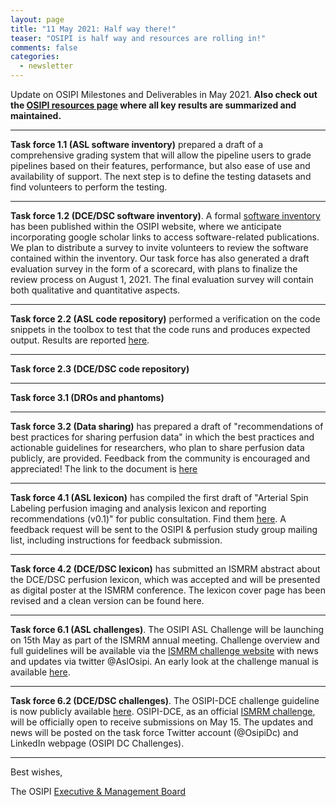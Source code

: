 ```yaml
---
layout: page
title: "11 May 2021: Half way there!"
teaser: "OSIPI is half way and resources are rolling in!"
comments: false
categories:
  - newsletter
---
```


Update on OSIPI Milestones and Deliverables in May 2021. **Also check out the [OSIPI resources page](https://www.osipi.org/resources/) where all key results are summarized and maintained.**

---

**Task force 1.1 (ASL software inventory)** prepared a draft of a comprehensive grading system that will allow the pipeline users to grade pipelines based on their features, performance, but also ease of use and availability of support. The next step is to define the testing datasets and find volunteers to perform the testing.

---

**Task force 1.2 (DCE/DSC software inventory)**. A formal [software inventory](https://docs.google.com/spreadsheets/d/e/2PACX-1vSOHrNIiWcwDD5BoHij1dpXKgEejtohqKF6KZQMZi3G6GzM_BP8xpuwRbjFFvDW9Q/pubhtml?gid=1031101549&single=true) has been published within the OSIPI website, where we anticipate incorporating google scholar links to access software-related publications. We plan to distribute a survey to invite volunteers to review the software contained within the inventory. Our task force has also generated a draft evaluation survey in the form of a scorecard, with plans to finalize the review process on August 1, 2021. The final evaluation survey will contain both qualitative and quantitative aspects.  

---

**Task force 2.2 (ASL code repository)** performed a verification on the code snippets in the toolbox to test that the code runs and produces expected output. Results are reported [here](https://docs.google.com/document/d/19rpABTISIH5cT_dzQhw4Fzl0_387ytgd/edit).

---

**Task force 2.3 (DCE/DSC code repository)** 

---

**Task force 3.1 (DROs and phantoms)** 

---

**Task force 3.2 (Data sharing)** has prepared a draft of "recommendations of best practices for sharing perfusion data" in which the best practices and actionable guidelines for researchers, who plan to share perfusion data publicly, are provided. Feedback from the community is encouraged and appreciated! The link to the document is [here](https://docs.google.com/document/d/11ccfuvM3WrQiabm3pyPwDHfcMv5V595NC689bXJJ1Xk/edit?usp=sharing)

---

**Task force 4.1 (ASL lexicon)** has compiled the first draft of "Arterial Spin Labeling perfusion imaging and analysis lexicon and reporting recommendations (v0.1)" for public consultation. Find them [here](https://docs.google.com/document/d/e/2PACX-1vQPhnYciWScZ2vqjzBWUO72gXKKD2UA95q081OA7-2dnLiy9kOimXq1axA7E7xRxbZOmJAb9vMDZ_-D/pub). A feedback request will be sent to the OSIPI & perfusion study group mailing list, including instructions for feedback submission.

---

**Task force 4.2 (DCE/DSC lexicon)** has submitted an ISMRM abstract about the DCE/DSC perfusion lexicon, which was accepted and will be presented as digital poster at the ISMRM conference. The lexicon cover page has been revised and a clean version can be found here.

---

**Task force 6.1 (ASL challenges)**. The OSIPI ASL Challenge will be launching on 15th May as part of the ISMRM annual meeting. Challenge overview and full guidelines will be available via the [ISMRM challenge website](https://challenge.ismrm.org/) with news and updates via twitter @AslOsipi.
An early look at the challenge manual is available [here]( https://drive.google.com/file/d/1BDmiK5YSMlVWbzxv7jecjgbxVb0OnAyl/view?usp=sharing).

---

**Task force 6.2 (DCE/DSC challenges)**. The OSIPI-DCE challenge guideline is now publicly available [here](https://drive.google.com/file/d/12POGgTitC-0jXNTSMIvKJkWWmjtfDJkr/view?usp=sharing). OSIPI-DCE, as an official [ISMRM challenge](https://challenge.ismrm.org/), will be officially open to receive submissions on May 15. The updates and news will be posted on the task force Twitter account (@OsipiDc) and LinkedIn webpage (OSIPI DC Challenges).

---



Best wishes,

The OSIPI [Executive & Management Board](https://www.osipi.org/emb/)
